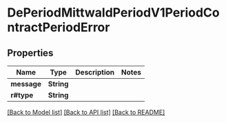 # DePeriodMittwaldPeriodV1PeriodContractPeriodError

## Properties

Name | Type | Description | Notes
------------ | ------------- | ------------- | -------------
**message** | **String** |  | 
**r#type** | **String** |  | 

[[Back to Model list]](../README.md#documentation-for-models) [[Back to API list]](../README.md#documentation-for-api-endpoints) [[Back to README]](../README.md)


